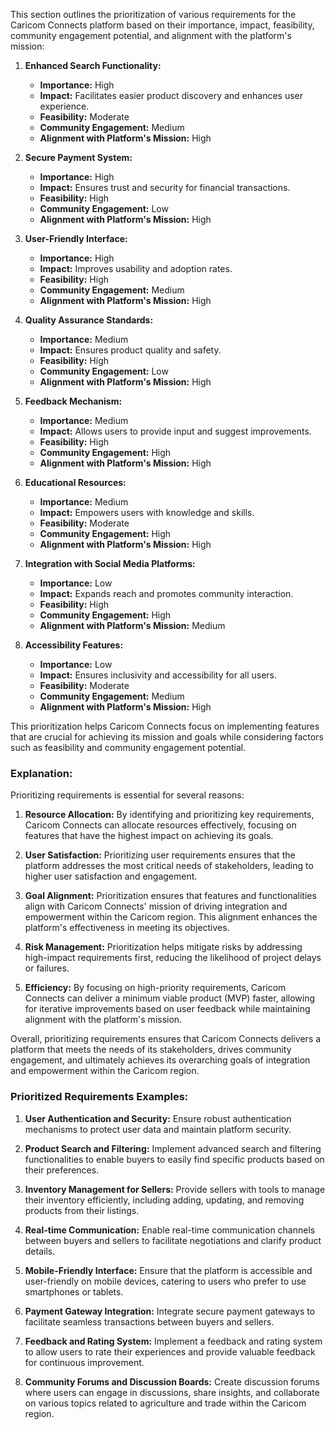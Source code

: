 This section outlines the prioritization of various requirements for the Caricom Connects platform based on their importance, impact, feasibility, community engagement potential, and alignment with the platform's mission:

1. **Enhanced Search Functionality:**

   - **Importance:** High
   - **Impact:** Facilitates easier product discovery and enhances user experience.
   - **Feasibility:** Moderate
   - **Community Engagement:** Medium
   - **Alignment with Platform's Mission:** High

2. **Secure Payment System:**

   - **Importance:** High
   - **Impact:** Ensures trust and security for financial transactions.
   - **Feasibility:** High
   - **Community Engagement:** Low
   - **Alignment with Platform's Mission:** High

3. **User-Friendly Interface:**

   - **Importance:** High
   - **Impact:** Improves usability and adoption rates.
   - **Feasibility:** High
   - **Community Engagement:** Medium
   - **Alignment with Platform's Mission:** High

4. **Quality Assurance Standards:**

   - **Importance:** Medium
   - **Impact:** Ensures product quality and safety.
   - **Feasibility:** High
   - **Community Engagement:** Low
   - **Alignment with Platform's Mission:** High

5. **Feedback Mechanism:**

   - **Importance:** Medium
   - **Impact:** Allows users to provide input and suggest improvements.
   - **Feasibility:** High
   - **Community Engagement:** High
   - **Alignment with Platform's Mission:** High

6. **Educational Resources:**

   - **Importance:** Medium
   - **Impact:** Empowers users with knowledge and skills.
   - **Feasibility:** Moderate
   - **Community Engagement:** High
   - **Alignment with Platform's Mission:** High

7. **Integration with Social Media Platforms:**

   - **Importance:** Low
   - **Impact:** Expands reach and promotes community interaction.
   - **Feasibility:** High
   - **Community Engagement:** High
   - **Alignment with Platform's Mission:** Medium

8. **Accessibility Features:**
   - **Importance:** Low
   - **Impact:** Ensures inclusivity and accessibility for all users.
   - **Feasibility:** Moderate
   - **Community Engagement:** Medium
   - **Alignment with Platform's Mission:** High

This prioritization helps Caricom Connects focus on implementing features that are crucial for achieving its mission and goals while considering factors such as feasibility and community engagement potential.

### Explanation:

Prioritizing requirements is essential for several reasons:

1. **Resource Allocation:** By identifying and prioritizing key requirements, Caricom Connects can allocate resources effectively, focusing on features that have the highest impact on achieving its goals.

2. **User Satisfaction:** Prioritizing user requirements ensures that the platform addresses the most critical needs of stakeholders, leading to higher user satisfaction and engagement.

3. **Goal Alignment:** Prioritization ensures that features and functionalities align with Caricom Connects' mission of driving integration and empowerment within the Caricom region. This alignment enhances the platform's effectiveness in meeting its objectives.

4. **Risk Management:** Prioritization helps mitigate risks by addressing high-impact requirements first, reducing the likelihood of project delays or failures.

5. **Efficiency:** By focusing on high-priority requirements, Caricom Connects can deliver a minimum viable product (MVP) faster, allowing for iterative improvements based on user feedback while maintaining alignment with the platform's mission.

Overall, prioritizing requirements ensures that Caricom Connects delivers a platform that meets the needs of its stakeholders, drives community engagement, and ultimately achieves its overarching goals of integration and empowerment within the Caricom region.

### Prioritized Requirements Examples:

1. **User Authentication and Security:** Ensure robust authentication mechanisms to protect user data and maintain platform security.

2. **Product Search and Filtering:** Implement advanced search and filtering functionalities to enable buyers to easily find specific products based on their preferences.

3. **Inventory Management for Sellers:** Provide sellers with tools to manage their inventory efficiently, including adding, updating, and removing products from their listings.

4. **Real-time Communication:** Enable real-time communication channels between buyers and sellers to facilitate negotiations and clarify product details.

5. **Mobile-Friendly Interface:** Ensure that the platform is accessible and user-friendly on mobile devices, catering to users who prefer to use smartphones or tablets.

6. **Payment Gateway Integration:** Integrate secure payment gateways to facilitate seamless transactions between buyers and sellers.

7. **Feedback and Rating System:** Implement a feedback and rating system to allow users to rate their experiences and provide valuable feedback for continuous improvement.

8. **Community Forums and Discussion Boards:** Create discussion forums where users can engage in discussions, share insights, and collaborate on various topics related to agriculture and trade within the Caricom region.
